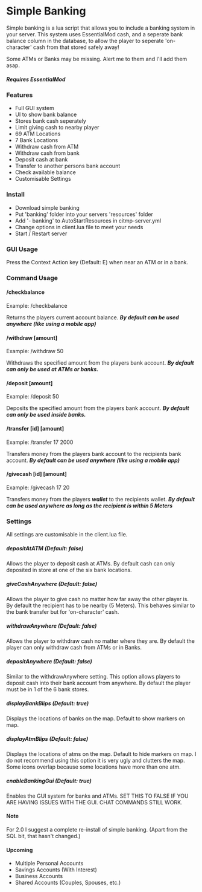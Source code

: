 # Simple Banking

Simple banking is a lua script that allows you to include a banking system in your server. This system uses
EssentialMod cash, and a seperate bank balance column in the database, to allow the player to seperate 'on-character'
cash from that stored safely away!

Some ATMs or Banks may be missing. Alert me to them and I'll add them asap.

##### Requires EssentialMod

### Features
  - Full GUI system
  - UI to show bank balance
  - Stores bank cash seperately
  - Limit giving cash to nearby player
  - 69 ATM Locations
  - 7 Bank Locations
  - Withdraw cash from ATM
  - Withdraw cash from bank
  - Deposit cash at bank
  - Transfer to another persons bank account
  - Check available balance
  - Customisable Settings


### Install
  - Download simple banking
  - Put 'banking' folder into your servers 'resources' folder
  - Add '- banking' to AutoStartResources in citmp-server.yml
  - Change options in client.lua file to meet your needs
  - Start / Restart server

### GUI Usage
Press the Context Action key (Default: E) when near an ATM or in a bank.

### Command Usage
#### /checkbalance
Example: /checkbalance


Returns the players current account balance. ***By default can be used anywhere (like using a mobile app)***

#### /withdraw [amount]
Example: /withdraw 50


Withdraws the specified amount from the players bank account. ***By default can only be used at ATMs or
banks.***
#### /deposit [amount]
Example: /deposit 50


Deposits the specified amount from the players bank account. ***By default can only be used inside banks.***
#### /transfer [id] [amount]
Example: /transfer 17 2000


Transfers money from the players bank account to the recipients bank account. ***By default can be used anywhere
(like using a mobile app)***
#### /givecash [id] [amount]
Example: /givecash 17 20


Transfers money from the players ***wallet*** to the recipients wallet. ***By default can be used anywhere
as long as the recipient is within 5 Meters***

### Settings
All settings are customisable in the client.lua file.
##### depositAtATM (Default: false)
Allows the player to deposit cash at ATMs. By default cash can only deposited in store at one of
the six bank locations.
##### giveCashAnywhere (Default: false)
Allows the player to give cash no matter how far away the other player is. By default the recipient
has to be nearby (5 Meters). This behaves similar to the bank transfer but for 'on-character' cash.
##### withdrawAnywhere (Default: false)
Allows the player to withdraw cash no matter where they are. By default the player can only withdraw
cash from ATMs or in Banks.
##### depositAnywhere (Default: false)
Similar to the withdrawAnywhere setting. This option allows players to deposit cash into their bank
account from anywhere. By default the player must be in 1 of the 6 bank stores.
##### displayBankBlips (Default: true)
Displays the locations of banks on the map. Default to show markers on map.
##### displayAtmBlips (Default: false)
Displays the locations of atms on the map. Default to hide markers on map. I do not recommend using this
option it is very ugly and clutters the map. Some icons overlap because some locations have more than one atm.
##### enableBankingGui (Default: true)
Enables the GUI system for banks and ATMs. SET THIS TO FALSE IF YOU ARE HAVING ISSUES WITH THE GUI. CHAT COMMANDS
STILL WORK.

#### Note
For 2.0 I suggest a complete re-install of simple banking. (Apart from the SQL bit, that hasn't changed.)


#### Upcoming
  - Multiple Personal Accounts
  - Savings Accounts (With Interest)
  - Business Accounts
  - Shared Accounts (Couples, Spouses, etc.)
